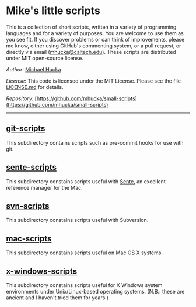 Mike's little scripts
=====================

This is a collection of short scripts, written in a variety of programming languages and for a variety of purposes.  You are welcome to use them as you see fit.  If you discover problems or can think of improvements, please me know, either using GitHub's commenting system, or a pull request, or directly via email ([mhucka@caltech.edu](mhucka@caltech.edu)).  These scripts are distributed under MIT open-source license.

*Author*:      [Michael Hucka](http://www.cds.caltech.edu/~mhucka)

*License*:      This code is licensed under the MIT License.  Please see the file [LICENSE.md](https://raw.githubusercontent.com/mhucka/small-scripts/master/LICENSE.md) for details.

*Repository*:   [https://github.com/mhucka/small-scripts](https://github.com/mhucka/small-scripts)

-------

[git-scripts](https://github.com/mhucka/small-scripts/tree/master/git-scripts)
-------

This subdirectory contains scripts such as pre-commit hooks for use with git.


[sente-scripts](https://github.com/mhucka/small-scripts/tree/master/sente-scripts)
-------

This subdirectory constains scripts useful with [Sente](http://www.thirdstreetsoftware.com/site/Sente.html), an excellent reference manager for the Mac.


[svn-scripts](https://github.com/mhucka/small-scripts/tree/master/svn-scripts)
-------

This subdirectory constains scripts useful with Subversion.


[mac-scripts](https://github.com/mhucka/small-scripts/tree/master/mac-scripts)
------------

This subdirectory constains scripts useful on Mac OS X systems.


[x-windows-scripts](https://github.com/mhucka/small-scripts/tree/master/x-windows-scripts)
------------

This subdirectory constains scripts useful for X Windows system environments under Unix/Linux-based operating systems.  (N.B.: these are ancient and I haven't tried them for years.)
